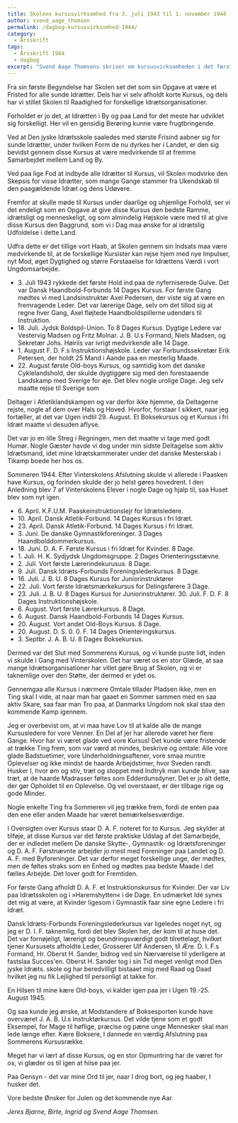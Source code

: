 ```yaml
---
title: Skolens kursusvirksomhed fra 3. juli 1943 til 1. november 1944
author: svend_aage_thomsen
permalink: /dagbog-kursusvirksomhed-1944/
category:
  - Årsskrift
tags:
  - Årsskrift 1944
  - dagbog
excerpt: "Svend Aage Thomsens skriver om kursusvirksomheden i det første år."
---
```


Fra sin første Begyndelse har Skolen set det som sin Opgave at være et Fristed for alle sunde Idrætter. Dels har vi selv afholdt korte Kursus, og dels har vi stillet Skolen til Raadighed for forskellige Idrætsorganisationer.

Forholdet er jo det, at Idrætten i By og paa Land for det meste har udviklet sig forskelligt. Her vil en gensidig Berøring kunne være frugtbringende.

Ved at Den jyske Idrætsskole saaledes med største Frisind aabner sig for sunde Idrætter, under hvilken Form de nu dyrkes her i Landet, er den sig bevidst gennem disse Kursus at være medvirkende til at fremme Samarbejdet mellem Land og By.

Ved paa lige Fod at indbyde alle Idrætter til Kursus, vil Skolen modvirke den Skepsis for visse Idrætter, som mange Gange stammer fra Ukendskab til den paagældende Idræt og dens Udøvere.

Fremfor at skulle møde til Kursus under daarlige og uhjemlige Forhold, ser vi det endeligt som en Opgave at give disse Kursus den bedste Ramme, idrætsligt og menneskeligt, og som almindelig Højskole være med til at give disse Kursus den Baggrund, som vi i Dag maa ønske for al idrætslig Udfoldelse i dette Land.

Udfra dette er det tillige vort Haab, at Skolen gennem sin Indsats maa være medvirkende til, at de forskellige Kursister kan rejse hjem med nye Impulser, nyt Mod, øget Dygtighed og større Forstaaelse for Idrættens Værdi i vort Ungdomsarbejde.

- 3\. Juli 1943 rykkede det første Hold ind paa de nyferniserede Gulve. Det var Dansk Haandbold-Forbunds 14 Dages Kursus. For første Gang mødtes vi med Landsinstruktør Axel Pedersen, der viste sig at være en fremragende Leder. Det var lærerige Dage, selv om det tillod sig at regne hver Gang, Axel fløjtede Haandboldspillerne udendørs til Instruktion.
- 18\. Juli. Jydsk Boldspil-Union. To 8 Dages Kursus. Dygtige Ledere var Vestervig Madsen og Fritz Molnar. J. B. U.s Formand, Niels Madsen, og Sekretær Johs. Høiriis var ivrigt medvirkende alle 14 Dage.
- 1\. August F. D. F.s Instruktionshøjskole. Leder var Forbundssekretær Erik Petersen, der holdt 25 Mand i Aande paa en mesterlig Maade.
- 22\. August første Old-boys Kursus, og samtidig kom det danske Cyklelandshold, der skulde dygtiggøre sig med den forestaaende Landskamp med Sverige for øje. Det blev nogle urolige Dage. Jeg selv maatte rejse til Sverige som

Deltager i Atletiklandskampen og var derfor ikke hjemme, da Deltagerne rejste, nogle af dem over Hals og Hoved. Hvorfor, forstaar I sikkert, naar jeg fortæller, at det var Ugen indtil 29. August. Et Boksekursus og et Kursus i fri Idræt maatte vi desuden aflyse.

Det var jo en lille Streg i Regningen, men det maatte vi tage med godt Humør. Nogle Gæster havde vi dog under min sidste Deltagelse som aktiv Idrætsmand, idet mine Idrætskammerater under det danske Mesterskab i Tikamp boede her hos os.

Sommeren 1944. Efter Vinterskolens Afslutning skulde vi allerede i Paasken have Kursus, og forinden skulde der jo helst gøres hovedrent. I den Anledning blev 7 af Vinterskolens Elever i nogle Dage og hjalp til, saa Huset blev som nyt igen.

- 6\. April. K.F.U.M. Paaskeinstruktionslejr for Idrætsledere.
- 10\. April. Dansk Atletik-Forbund. 14 Dages Kursus i fri Idræt.
- 23\. April. Dansk Atletik-Forbund. 14 Dages Kursus i fri Idræt.
- 3\. Juni. De danske Gymnastikforeninger. 3 Dages Haandbolddommerkursus.
- 18\. Juni. D. A. F. Første Kursus i fri Idræt for Kvinder. 8 Dage.
- 1\. Juli. H. K. Sydjydsk Ungdomsgruppe. 2 Dages Orienteringsstævne.
- 2\. Juli. Vort første Lærerindekurusus. 8 Dage.
- 9\. Juli. Dansk Idræts-Forbunds Foreningslederkursus. 8 Dage.
- 16\. Juli. J. B. U. 8 Dages Kursus for Juniorinstruktører
- 22\. Juli. Vort første Idrætsmærkekursus for Delingsførere 3 Dage.
- 23\. Juli. J. B. U. 8 Dages Kursus for Juniorinstruktører. 30. Juli. F. D. F. 8 Dages Instruktionshøjskole. 
- 6\. August. Vort første Lærerkursus. 8 Dage. 
- 6\. August. Dansk Haandbold-Forbunds 14 Dages Kursus. 
- 20\. August. Vort andet Old-Boys Kursus. 8 Dage. 
- 20\. August. D. S. 0. 0. F. 14 Dages Orienteringskursus. 
- 3\. Septbr. J. A. B. U. 8 Dages Boksekursus.

Dermed var det Slut med Sommerens Kursus, og vi kunde puste lidt, inden vi skulde i Gang med Vinterskolen. Det har været os en stor Glæde, at saa mange Idrætsorganisationer har villet gøre Brug af Skolen, og vi er taknemlige over den Støtte, der dermed er ydet os.

Gennemgaa alle Kursus i nærmere Omtale tillader Pladsen ikke, men en Ting skal I vide, at naar man har gaaet en Sommer sammen med en saa aktiv Skare, saa faar man Tro paa, at Danmarks Ungdom nok skal staa den kommende Kamp igennem.

Jeg er overbevist om, at vi maa have Lov til at kalde alle de mange Kursusledere for vore Venner. En Del af jer har allerede været her flere Gange. Hvor har vi været glade ved vore Kursus! Det kunde være fristende at trække Ting frem, som var værd at mindes, beskrive og omtale: Alle vore glade Badstuetimer, vore Underholdningsaftener, vore smaa muntre Oplevelser og ikke mindst de haarde Arbejdstimer, hvor Sveden randt. Husker I, hvor øm og stiv, træt og stoppet med Indtryk man kunde blive, saa træt, at de haarde Madrasser føltes som Edderdunsdyner. Det er jo alt dette, der gør Opholdet til en Oplevelse. Og vel overstaaet, er der tilbage rige og gode Minder.

Nogle enkelte Ting fra Sommeren vil jeg trække frem, fordi de enten paa den ene eller anden Maade har været bemærkelsesværdige.

I Oversigten over Kursus staar D. A. F. noteret for to Kursus. Jeg skylder at tilføje, at disse Kursus var det første praktiske Udslag af det Samarbejde, der er indledet mellem De danske Skytte-, Gymnastik- og Idrætsforeninger og D. A. F. Førstnævnte arbejder jo mest med Foreninger paa Landet og D. A. F. med Byforeninger. Det var derfor meget forskellige unge, der mødtes, men de føltes straks som en Enhed og mødtes paa bedste Maade i det fælles Arbejde. Det lover godt for Fremtiden.

For første Gang afholdt D. A. F. et Instruktionskursus for Kvinder. Der var Liv paa Idrætsskolen og i »Haremshytten« i de Dage. En udmærket Idé synes det mig at være, at Kvinder ligesom i Gymnastik faar sine egne Ledere i fri Idræt.

Dansk Idræts-Forbunds Foreningslederkursus var ligeledes noget nyt, og jeg er D. I. F. taknemlig, fordi det blev Skolen her, der kom til at huse det. Det var fornøjeligt, lærerigt og beundringsværdigt godt tilrettelagt, hvilket tjener Kursusets afholdte Leder, Grosserer Ulf Andersen, til Ære. D. I. F.s Formand, Hr. Oberst H. Sander, bidrog ved sin Nærværelse til yderligere at fastslaa Succes'en. Oberst H. Sander tog i sin Tid meget venligt mod Den jyske Idræts. skole og har beredvilligt bistaaet mig med Raad og Daad hvilket jeg nu fik Lejlighed til personligt at takke for.

En Hilsen til mine kære Old-boys, vi kalder igen paa jer i Ugen 19.-25. August 1945.

Og saa kunde jeg ønske, at Modstandere af Boksesporten kunde have overværet J. A. B. U.s Instruktørkursus. Det vilde tjene som et godt Eksempel, for Mage til høflige, præcise og pæne unge Mennesker skal man lede længe efter. Kære Boksere, I dannede en værdig Afslutning paa Sommerens Kursusrække.

Meget har vi lært af disse Kursus, og en stor Opmuntring har de været for os, vi glæder os til igen at hilse paa jer.

Paa Gensyn - det var mine Ord til jer, naar I drog bort, og jeg haaber, I husker det.

Vore bedste Ønsker for Julen og det kommende nye Aar.

_Jeres Bjarne, Birte, Ingrid og Svend Aage Thomsen._
